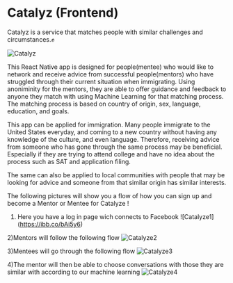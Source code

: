 # Catalyz (Frontend)
Catalyz is a service that matches people with similar challenges and circumstances.:fist:

![Catalyz](https://image.ibb.co/iOrY1R/Title_Brand.png)

This React Native app is designed for people(mentee) who would like to network and receive advice from successful people(mentors) who have struggled through their current situation when immigrating. Using anoniminity for the mentors, they are able to offer guidance and feedback to anyone they match with using Machine Learning for that matching process. The matching process is based on country of origin, sex, language, education, and goals. 

This app  can be applied for immigration. Many people immigrate to the United States everyday, and coming to a new country without having any knowledge of the culture, and even language. Therefore, receiving advice from someone who has gone through the same process may be beneficial. Especially if they are trying to attend college and have no idea about the process such as SAT and application filing.

The same can also be applied to local communities with people that may be looking for advice and someone from that similar origin has similar interests.

The following pictures will show you a flow of how you can sign up and become a Mentor or Mentee for Catalyze !

1) Here you have a log in page wich connects to Facebook
![Catalyze1] (https://ibb.co/bAi5y6)

2)Mentors will follow the following flow
![Catalyze2](https://ibb.co/jie0WR)

3)Mentees will go through the following flow 
![Catalyze3](https://ibb.co/gPXyJ6)

4)The mentor will then be able to choose conversations with those they are similar with according to our machine learning
![Catalyze4](https://ibb.co/n5pdJ6)




